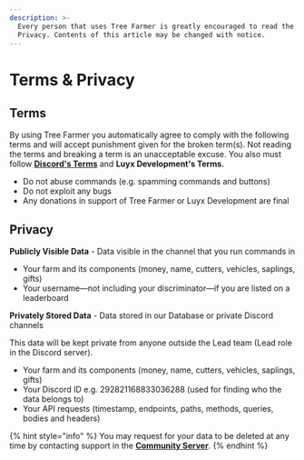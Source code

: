 ```yaml
---
description: >-
  Every person that uses Tree Farmer is greatly encouraged to read the Terms and
  Privacy. Contents of this article may be changed with notice.
---
```


# Terms & Privacy

## Terms

By using Tree Farmer you automatically agree to comply with the following terms and will accept punishment given for the broken term(s). Not reading the terms and breaking a term is an unacceptable excuse. You also must follow [**Discord's Terms**](https://discord.com/terms) and **Luyx Development's Terms.**

* Do not abuse commands (e.g. spamming commands and buttons)
* Do not exploit any bugs
* Any donations in support of Tree Farmer or Luyx Development are final

## Privacy

**Publicly Visible Data** - Data visible in the channel that you run commands in

* Your farm and its components (money, name, cutters, vehicles, saplings, gifts)
* Your username—not including your discriminator—if you are listed on a leaderboard&#x20;

**Privately Stored Data** - Data stored in our Database or private Discord channels

This data will be kept private from anyone outside the Lead team (Lead role in the Discord server).

* Your farm and its components (money, name, cutters, vehicles, saplings, gifts)
* Your Discord ID e.g. 292821168833036288 (used for finding who the data belongs to)
* Your API requests (timestamp, endpoints, paths, methods, queries, bodies and headers)

{% hint style="info" %}
You may request for your data to be deleted at any time by contacting support in the [**Community Server**](https://treefarmer.xyz/discord).
{% endhint %}

